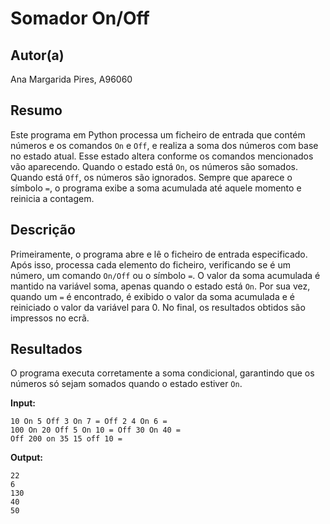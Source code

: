 # Somador On/Off

## Autor(a)

Ana Margarida Pires, A96060

## Resumo

Este programa em Python processa um ficheiro de entrada que contém números e os comandos `On` e `Off`, e realiza a soma dos números com base no estado atual. Esse estado altera conforme os comandos mencionados vão aparecendo.
Quando o estado está `On`, os números são somados. Quando está `Off`, os números são ignorados. Sempre que aparece o símbolo `=`, o programa exibe a soma acumulada até aquele momento e reinicia a contagem.

## Descrição
Primeiramente, o programa abre e lê o ficheiro de entrada especificado.
Após isso, processa cada elemento do ficheiro, verificando se é um número, um comando `On/Off` ou o símbolo `=`. 
O valor da soma acumulada é mantido na variável soma, apenas quando o estado está `On`.
Por sua vez, quando um `=` é encontrado, é exibido o valor da soma acumulada e é reiniciado o valor da variável para 0.
No final, os resultados obtidos são impressos no ecrã.

## Resultados

O programa executa corretamente a soma condicional, garantindo que os números só sejam somados quando o estado estiver `On`. 

**Input:**
```
10 On 5 Off 3 On 7 = Off 2 4 On 6 =
100 On 20 Off 5 On 10 = Off 30 On 40 =
Off 200 on 35 15 off 10 =
```

**Output:**
```
22
6
130
40
50
```